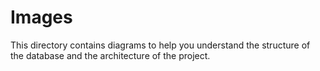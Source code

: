 
# Images

This directory contains diagrams to help you understand the structure of the database and the architecture of the project.
